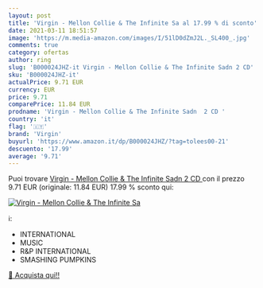 ```yaml
---
layout: post
title: 'Virgin - Mellon Collie & The Infinite Sa al 17.99 % di sconto'
date: 2021-03-11 18:51:57
image: 'https://m.media-amazon.com/images/I/51lD0dZmJ2L._SL400_.jpg'
comments: true
category: ofertas
author: ring
slug: 'B000024JHZ-it Virgin - Mellon Collie & The Infinite Sadn 2 CD'
sku: 'B000024JHZ-it'
actualPrice: 9.71 EUR
currency: EUR
price: 9.71
comparePrice: 11.84 EUR
prodname: 'Virgin - Mellon Collie & The Infinite Sadn  2 CD '
country: 'it'
flag: '🇮🇹'
brand: 'Virgin'
buyurl: 'https://www.amazon.it/dp/B000024JHZ/?tag=tolees00-21'
descuento: '17.99'
average: '9.71'
---
```


Puoi trovare [Virgin - Mellon Collie & The Infinite Sadn  2 CD ](https://www.amazon.it/dp/B000024JHZ/?tag=tolees00-21) con il prezzo 9.71 EUR (originale: 11.84 EUR) 17.99 % sconto qui:

[![Virgin - Mellon Collie & The Infinite Sa](https://m.media-amazon.com/images/I/51lD0dZmJ2L._SL400_.jpg)](https://www.amazon.it/dp/B000024JHZ/?tag=tolees00-21)

ℹ️:

- INTERNATIONAL
- MUSIC
- R&P INTERNATIONAL
- SMASHING PUMPKINS

[🛒 Acquista qui!!](https://www.amazon.it/dp/B000024JHZ/?tag=tolees00-21)
